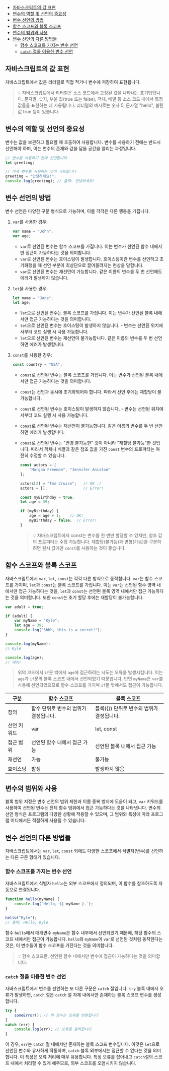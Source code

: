 - [자바스크립트의 값 표현](#자바스크립트의-값-표현)
- [변수의 역할 및 선언의 중요성](#변수의-역할-및-선언의-중요성)
- [변수 선언의 방법](#변수-선언의-방법)
- [함수 스코프와 블록 스코프](#함수-스코프와-블록-스코프)
- [변수의 범위와 사용](#변수의-범위와-사용)
- [변수 선언의 다른 방법들](#변수-선언의-다른-방법들)
  - [함수 스코프를 가지는 변수 선언](#함수-스코프를-가지는-변수-선언)
  - [`catch` 절을 이용한 변수 선언](#catch-절을-이용한-변수-선언)

## 자바스크립트의 값 표현

자바스크립트에서 값은 리터럴로 직접 적거나 변수에 저장하여 표현됩니다.

> 💡 자바스크립트에서 리터럴은 소스 코드에서 고정된 값을 나타내는 표기법입니다. 문자열, 숫자, 부울 값(true 또는 false), 객체, 배열 등 소스 코드 내에서 특정 값들을 표현하는 데 사용됩니다. 리터럴의 예시로는 숫자 5, 문자열 "hello", 불린 값 true 등이 있습니다.



## 변수의 역할 및 선언의 중요성

변수는 값을 보관하고 필요할 때 호출하여 사용합니다. 변수를 사용하기 전에는 반드시 선언해야 하며, 이는 변수의 존재와 값을 담을 공간을 알리는 과정입니다.

```jsx
// 변수를 사용하기 전에 선언합니다
let greeting;

// 이제 변수를 사용하는 것이 가능합니다
greeting = "안녕하세요!";
console.log(greeting); // 출력: 안녕하세요!
```

## 변수 선언의 방법

변수 선언은 다양한 구문 형식으로 가능하며, 이들 각각은 다른 행동을 가집니다.

1. `var`를 사용한 경우:
    
    ```jsx
    var name = "John";
    var age;
    ```
    
    - `var`로 선언된 변수는 함수 스코프를 가집니다. 이는 변수가 선언된 함수 내에서만 접근이 가능하다는 것을 의미합니다.
    - `var`로 선언된 변수는 호이스팅이 발생합니다. 호이스팅이란 변수를 선언하고 초기화했을 때 선언 부분이 최상단으로 끌어올려지는 현상을 말합니다.
    - `var`로 선언된 변수는 재선언이 가능합니다. 같은 이름의 변수를 두 번 선언해도 에러가 발생하지 않습니다.
2. `let`을 사용한 경우:
    
    ```jsx
    let name = "Jane";
    let age;
    ```
    
    - `let`으로 선언된 변수는 블록 스코프를 가집니다. 이는 변수가 선언된 블록 내에서만 접근 가능하다는 것을 의미합니다.
    - `let`으로 선언된 변수는 호이스팅이 발생하지 않습니다. - 변수는 선언된 위치에서부터 코드 실행 시 사용 가능합니다.
    - `let`으로 선언된 변수는 재선언이 불가능합니다. 같은 이름의 변수를 두 번 선언하면 에러가 발생합니다.
3. `const`를 사용한 경우:
    
    ```jsx
    const country = "USA";
    ```

    - `const`로 선언된 변수는 블록 스코프를 가집니다. 이는 변수가 선언된 블록 내에서만 접근 가능하다는 것을 의미합니다.
    - `const`는 선언과 동시에 초기화되어야 합니다. 따라서 선언 후에는 재할당이 불가능합니다.
    - `const`로 선언된 변수는 호이스팅이 발생하지 않습니다. - 변수는 선언된 위치에서부터 코드 실행 시 사용 가능합니다.
    - `const`로 선언된 변수는 재선언이 불가능합니다. 같은 이름의 변수를 두 번 선언하면 에러가 발생합니다.
    - `const`로 선언된 변수는 "변경 불가능한" 것이 아니라 "재할당 불가능"한 것입니다. 따라서 객체나 배열과 같은 참조 값을 가진 `const` 변수의 프로퍼티는 여전히 수정할 수 있습니다.
    
        ```jsx
        const actors = [
            "Morgan Freeman", "Jennifer Aniston"
        ];
        
        actors[2] = "Tom Cruise";   // OK :(
        actors = [];                // Error!
        ```
        ```jsx
        const myBirthday = true;
        let age = 39;

        if (myBirthday) {
            age = age + 1;    // OK!
            myBirthday = false;  // Error!
        }
        ```

        > 💡 자바스크립트에서 const는 변수를 한 번만 할당할 수 있지만, 참조 값의 프로퍼티는 수정 가능합니다. 재할당(불가능)과 변형(가능)을 구분하려면 원시 값에만 `const`를 사용하는 것이 좋습니다.

## 함수 스코프와 블록 스코프

자바스크립트에서 `var`, `let`, `const`는 각각 다른 방식으로 동작합니다. `var`는 함수 스코프를 가지며, `let`과 `const`는 블록 스코프를 가집니다. 이는 `var`는 선언된 함수 영역 내에서만 접근 가능하다는 것을, `let`과 `const`는 선언된 블록 영역 내에서만 접근 가능하다는 것을 의미합니다. 또한 `const`는 초기 할당 후에는 재할당이 불가능합니다.

```jsx
var adult = true;

if (adult) {
    var myName = "Kyle";
    let age = 39;
    console.log("Shhh, this is a secret!");
}

console.log(myName);
// Kyle

console.log(age);
// 에러!

```

> 위의 코드에서 `if`문 밖에서 `age`에 접근하려는 시도는 오류를 발생시킵니다. 이는 `age`가 `if`문의 블록 스코프 내에서 선언되었기 때문입니다. 반면 `myName`은 `var`를 사용해 선언되었으므로 함수 스코프를 가지며 `if`문 밖에서도 접근이 가능합니다.

| 구분 | 함수 스코프 | 블록 스코프 |
| --- | --- | --- |
| 정의 | 함수 단위로 변수의 범위가 결정됩니다. | 블록({}) 단위로 변수의 범위가 결정됩니다. |
| 선언 키워드 | var | let, const |
| 접근 범위 | 선언된 함수 내에서 접근 가능 | 선언된 블록 내에서 접근 가능 |
| 재선언 | 가능 | 불가능 |
| 호이스팅 | 발생 | 발생하지 않음 |

## 변수의 범위와 사용

블록 범위 지정은 변수 선언의 범위 제한과 이름 중복 방지에 도움이 되고, `var` 키워드를 사용하여 선언된 변수는 전체 함수 범위에서 접근 가능하다는 것을 나타냅니다. 변수의 선언 형식은 프로그램의 다양한 상황에 적용할 수 있으며, 그 범위와 특성에 따라 프로그램 어디에서든 적절하게 사용될 수 있습니다.


## 변수 선언의 다른 방법들

자바스크립트에서는 `var`, `let`, `const` 외에도 다양한 스코프에서 식별자(변수)를 선언하는 다른 구문 형태가 있습니다.

### 함수 스코프를 가지는 변수 선언

자바스크립트에서 식별자 `hello`는 외부 스코프에서 정의되며, 이 함수를 참조하도록 자동으로 연결됩니다.

```jsx
function hello(myName) {
    console.log(`Hello, ${ myName }.`);
}

hello("Kyle");
// 출력: Hello, Kyle.
```

함수 `hello`에서 매개변수 `myName`은 함수 내부에서 선언되었기 때문에, 해당 함수의 스코프 내에서만 접근이 가능합니다. `hello`와 `myName`이 `var`로 선언된 것처럼 동작한다는 것은, 이 변수들이 함수 스코프를 가진다는 것을 의미합니다.


> 💡 함수 스코프란, 선언된 함수 내에서만 변수에 접근이 가능하다는 것을 의미합니다.


### `catch` 절을 이용한 변수 선언

자바스크립트에서 변수를 선언하는 또 다른 구문은 `catch` 절입니다. `try` 블록 내에서 오류가 발생하면, `catch` 절은 `catch` 절 자체 내에서만 존재하는 블록 스코프 변수를 생성합니다. 

```jsx
try {
    someError(); // 이 함수는 오류를 반환합니다
}
catch (err) {
    console.log(err); // 오류를 출력합니다
}
```

이 경우, `err`는 `catch` 절 내에서만 존재하는 블록 스코프 변수입니다. 이것은 `let`으로 선언된 변수와 유사하게 작동하며, `catch` 블록 외부에서는 접근할 수 없다는 것을 의미합니다. 이 특성은 오류 처리에 매우 유용합니다. 특정 오류를 잡아내고 `catch`절의 스코프 내에서 처리할 수 있게 해주므로, 외부 스코프를 오염시키지 않습니다.
